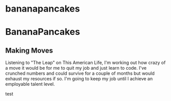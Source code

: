 bananapancakes
==============
<!DOCTYPE html>
<html> 
<h1> <strong>BananaPancakes</strong> </h1>
<h2> Making Moves </h2>
<p>
Listening to "The Leap" on This American Life, I'm working out how crazy of a move it would be for me to quit my job and just learn to code.  I've crunched numbers and could survive for a couple of months but would exhaust my resources if so.  I'm going to keep my job until I achieve an employable talent level.  
</p>

</html>
test
